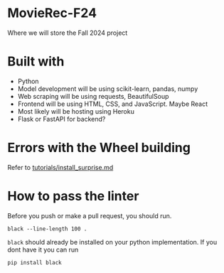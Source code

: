 # MovieRec-F24
Where we will store the Fall 2024 project


# Built with
- Python
- Model development will be using scikit-learn, pandas, numpy
- Web scraping will be using requests, BeautifulSoup
- Frontend will be using HTML, CSS, and JavaScript. Maybe React
- Most likely will be hosting using Heroku
- Flask or FastAPI for backend?

# Errors with the Wheel building

Refer to [tutorials/install_surprise.md](tutorials/install_surprise.md)

# How to pass the linter

Before you push or make a pull request, you should run.
```
black --line-length 100 .
```

 `black` should already be installed on your python implementation. If you dont have it you can run 
```
pip install black
```
